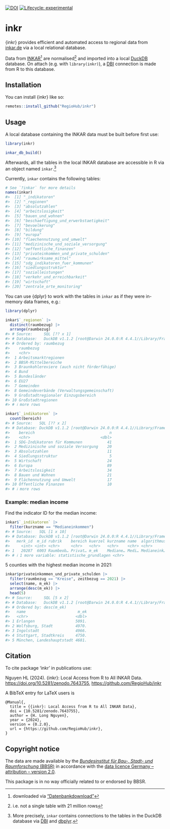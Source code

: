 
<!-- README.md is generated from README.Rmd. Please edit that file -->
<!-- badges: start -->

[![DOI](https://zenodo.org/badge/575766849.svg)](https://zenodo.org/badge/latestdoi/575766849)
[![Lifecycle:
experimental](https://img.shields.io/badge/lifecycle-experimental-orange.svg)](https://lifecycle.r-lib.org/articles/stages.html#experimental)
<!-- badges: end -->

# inkr

{inkr} provides efficient and automated access to regional data from
[inkar.de](https://www.inkar.de) via a local relational database.

Data from [INKAR](https://www.inkar.de)[^1] are normalised[^2] and
imported into a local [DuckDB](https://duckdb.org) database. On attach
(e.g. with `library(inkr)`), a [DBI](https://dbi.r-dbi.org/) connection
is made from R to this database.

## Installation

You can install {inkr} like so:

``` r
remotes::install_github("RegioHub/inkr")
```

## Usage

A local database containing the INKAR data must be built before first
use:

``` r
library(inkr)

inkar_db_build()
```

Afterwards, all the tables in the local INKAR database are accessible in
R via an object named `inkar`.[^3]

Currently, `inkar` contains the following tables:

``` r
# See `?inkar` for more details
names(inkar)
#>  [1] "_indikatoren"                        
#>  [2] "_regionen"                           
#>  [3] "absolutzahlen"                       
#>  [4] "arbeitslosigkeit"                    
#>  [5] "bauen_und_wohnen"                    
#>  [6] "beschaeftigung_und_erwerbstaetigkeit"
#>  [7] "bevoelkerung"                        
#>  [8] "bildung"                             
#>  [9] "europa"                              
#> [10] "flaechennutzung_und_umwelt"          
#> [11] "medizinische_und_soziale_versorgung" 
#> [12] "oeffentliche_finanzen"               
#> [13] "privateinkommen_und_private_schulden"
#> [14] "raumwirksame_mittel"                 
#> [15] "sdg_indikatoren_fuer_kommunen"       
#> [16] "siedlungsstruktur"                   
#> [17] "sozialleistungen"                    
#> [18] "verkehr_und_erreichbarkeit"          
#> [19] "wirtschaft"                          
#> [20] "zentrale_orte_monitoring"
```

You can use {dplyr} to work with the tables in `inkar` as if they were
in-memory data frames, e.g.:

``` r
library(dplyr)

inkar$`_regionen` |>
  distinct(raumbezug) |>
  arrange(raumbezug)
#> # Source:     SQL [?? x 1]
#> # Database:   DuckDB v1.1.2 [root@Darwin 24.0.0:R 4.4.1//Library/Frameworks/R.framework/Versions/4.4-arm64/Resources/library/inkr/db/inkar.duckdb]
#> # Ordered by: raumbezug
#>    raumbezug                                  
#>    <chr>                                      
#>  1 Arbeitsmarktregionen                       
#>  2 BBSR-Mittelbereiche                        
#>  3 Braunkohlereviere (auch nicht förderfähige)
#>  4 Bund                                       
#>  5 Bundesländer                               
#>  6 EU27                                       
#>  7 Gemeinden                                  
#>  8 Gemeindeverbände (Verwaltungsgemeinschaft) 
#>  9 Großstadtregionaler Einzugsbereich         
#> 10 Großstadtregionen                          
#> # ℹ more rows

inkar$`_indikatoren` |>
  count(bereich)
#> # Source:   SQL [?? x 2]
#> # Database: DuckDB v1.1.2 [root@Darwin 24.0.0:R 4.4.1//Library/Frameworks/R.framework/Versions/4.4-arm64/Resources/library/inkr/db/inkar.duckdb]
#>    bereich                                 n
#>    <chr>                               <dbl>
#>  1 SDG-Indikatoren für Kommunen           41
#>  2 Medizinische und soziale Versorgung    20
#>  3 Absolutzahlen                          11
#>  4 Siedlungsstruktur                       5
#>  5 Wirtschaft                             24
#>  6 Europa                                 89
#>  7 Arbeitslosigkeit                       34
#>  8 Bauen und Wohnen                       21
#>  9 Flächennutzung und Umwelt              17
#> 10 Öffentliche Finanzen                   10
#> # ℹ more rows
```

### Example: median income

Find the indicator ID for the median income:

``` r
inkar$`_indikatoren` |>
  filter(kurzname == "Medianeinkommen")
#> # Source:   SQL [1 x 10]
#> # Database: DuckDB v1.1.2 [root@Darwin 24.0.0:R 4.4.1//Library/Frameworks/R.framework/Versions/4.4-arm64/Resources/library/inkr/db/inkar.duckdb]
#>   merk_id  m_id rubrik    bereich kuerzel kurzname name  algorithmus anmerkungen
#>     <int> <int> <chr>     <chr>   <chr>   <chr>    <chr> <chr>       <chr>      
#> 1   20287  6003 Raumbeob… Privat… m_ek    Mediane… Medi… Medianeink… "Median de…
#> # ℹ 1 more variable: statistische_grundlagen <chr>
```

5 counties with the highest median income in 2021:

``` r
inkar$privateinkommen_und_private_schulden |>
  filter(raumbezug == "Kreise", zeitbezug == 2021) |>
  select(name, m_ek) |>
  arrange(desc(m_ek)) |>
  head(5)
#> # Source:     SQL [5 x 2]
#> # Database:   DuckDB v1.1.2 [root@Darwin 24.0.0:R 4.4.1//Library/Frameworks/R.framework/Versions/4.4-arm64/Resources/library/inkr/db/inkar.duckdb]
#> # Ordered by: desc(m_ek)
#>   name                       m_ek
#>   <chr>                     <dbl>
#> 1 Erlangen                  5091.
#> 2 Wolfsburg, Stadt          4970.
#> 3 Ingolstadt                4966.
#> 4 Stuttgart, Stadtkreis     4750.
#> 5 München, Landeshauptstadt 4681.
```

## Citation

To cite package ‘inkr’ in publications use:

Nguyen HL (2024). {inkr}: Local Access from R to All INKAR Data.
<https://doi.org/10.5281/zenodo.7643755>,
<https://github.com/RegioHub/inkr>

A BibTeX entry for LaTeX users is

    @Manual{,
      title = {{inkr}: Local Access from R to All INKAR Data},
      doi = {10.5281/zenodo.7643755},
      author = {H. Long Nguyen},
      year = {2024},
      version = {0.2.0},
      url = {https://github.com/RegioHub/inkr},
    }

## Copyright notice

The data are made available by the [*Bundesinstitut für Bau-, Stadt- und
Raumforschung* (BBSR)](https://www.bbsr.bund.de) in accordance with the
[data licence Germany – attribution – version
2.0](https://www.govdata.de/dl-de/by-2-0).

This package is in no way officially related to or endorsed by BBSR.

[^1]: downloaded via
    [“Datenbankdownload”](https://www.bbr-server.de/imagemap/inkar/download/inkar_2021.zip)

[^2]: i.e. not a single table with 21 million rows

[^3]: More precisely, `inkar` contains connections to the tables in the
    DuckDB database via [DBI](https://dbi.r-dbi.org/) and
    [dbplyr](https://dbplyr.tidyverse.org/).
